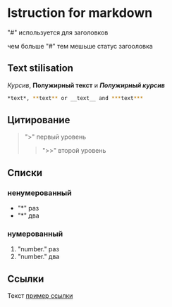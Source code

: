 # Istruction for markdown

"#" используется для заголовков

чем больше "#" тем мешьше статус загооловка
## Text stilisation

*Курсив*, **Полужирный текст** и ***Полужирный курсив***

```sh
*text*, **text** or __text__ and ***text***
```

## Цитирование
>">" первый уровень
>>">>" второй уровень

## Списки

### ненумерованный

* "*" раз
* "*" два

### нумерованный

1. "number." раз
2. "number." два

## Ссылки
Текст [пример ссылки](http://.example.com "всплывающая подсказка")

